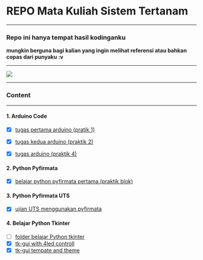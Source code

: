 # REPO Mata Kuliah Sistem Tertanam
---- 

### Repo ini hanya tempat hasil kodinganku
**mungkin berguna bagi kalian yang ingin melihat referensi atau bahkan copas dari punyaku :v**

---- 
<a align=center>
  <img src="https://miro.medium.com/max/2652/1*EAN6b8mkHA-ojDWzaEXdUQ.png"/>
</a>

----------------------
### Content
---------------------- 
#### 1. Arduino Code

+ [x] [tugas pertama arduino (pratik 1)](https://github.com/RizalAchp/sistem-tertanam/tree/main/Arduino/Tugas-WorkshopSistemTertanam-1)

+ [x] [tugas kedua arduino (praktik 2)](https://github.com/RizalAchp/sistem-tertanam/tree/main/Arduino/Tugas-WorkshopSystemTertanam-2)

+ [x] [tugas arduino (praktik 4)](https://github.com/RizalAchp/sistem-tertanam/tree/main/Arduino/praktik4)

#### 2. Python Pyfirmata

+ [x] [belajar python pyfirmata pertama (praktik blok)](https://github.com/RizalAchp/sistem-tertanam/tree/main/pyfirmata/tugas1)

#### 3. Python Pyfirmata UTS

+ [x] [ujian UTS menggunakan pyfirmata](https://github.com/RizalAchp/sistem-tertanam/tree/main/uts)

#### 4. Belajar Python Tkinter

+ [ ] [folder belajar Python tkinter](https://github.com/RizalAchp/sistem-tertanam/tree/main/belajar-tkinter)
+ [x] [tk-gui with 4led controll](https://github.com/RizalAchp/sistem-tertanam/tree/main/belajar-tkinter/tkinter-4led-control)
+ [x] [tk-gui tempate and theme](https://github.com/RizalAchp/sistem-tertanam/tree/main/belajar-tkinter/tkinter-beautiful-design%5Bmaybe%5D)
